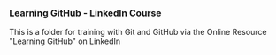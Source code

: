 ### Learning GitHub - LinkedIn Course
This is a folder for training with Git and GitHub via the Online Resource "Learning GitHub" on LinkedIn
